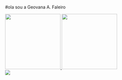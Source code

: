 #ola sou a Geovana A. Faleiro 
<div>
  <a href="https://beacons.ai/GeovanaFaleiro29 ">
  <img height="180em" src=https://github-readme-stats.vercel.app/api?username=GeovanaFaleiro29&show_icons=true&theme=dracula&include_alla_commits=true&count_private=true/>
  <img height="180em" src=https://github-readme-stats.vercel.app/api/top-langs/?username=GeovanaFaleiro29&layout=compact&langs_count=16&theme=dracula/>
<div>
<div> 
  <a href="https://instagram.com/_pompilis" target="_blank"><img src="https://img.shields.io/badge/-Instagram-%23E4405F?style=for-the-badge&logo=instagram&logoColor=white" target="_blank"></a>  
</div>

